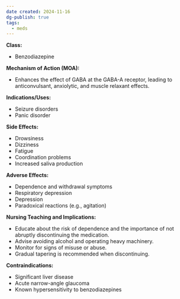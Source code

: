 ```yaml
---
date created: 2024-11-16
dg-publish: true
tags:
  - meds
---
```

**Class:**
- Benzodiazepine

**Mechanism of Action (MOA):**
- Enhances the effect of GABA at the GABA-A receptor, leading to anticonvulsant, anxiolytic, and muscle relaxant effects.

**Indications/Uses:**
- Seizure disorders
- Panic disorder

**Side Effects:**
- Drowsiness
- Dizziness
- Fatigue
- Coordination problems
- Increased saliva production

**Adverse Effects:**
- Dependence and withdrawal symptoms
- Respiratory depression
- Depression
- Paradoxical reactions (e.g., agitation)

**Nursing Teaching and Implications:**
- Educate about the risk of dependence and the importance of not abruptly discontinuing the medication.
- Advise avoiding alcohol and operating heavy machinery.
- Monitor for signs of misuse or abuse.
- Gradual tapering is recommended when discontinuing.

**Contraindications:**
- Significant liver disease
- Acute narrow-angle glaucoma
- Known hypersensitivity to benzodiazepines